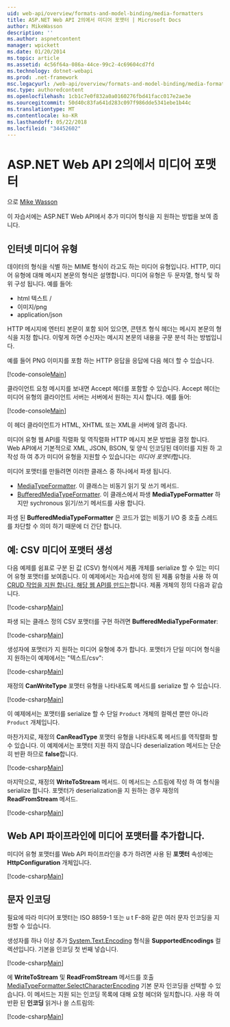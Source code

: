 ```yaml
---
uid: web-api/overview/formats-and-model-binding/media-formatters
title: ASP.NET Web API 2의에서 미디어 포맷터 | Microsoft Docs
author: MikeWasson
description: ''
ms.author: aspnetcontent
manager: wpickett
ms.date: 01/20/2014
ms.topic: article
ms.assetid: 4c56f64a-086a-44ce-99c2-4c69604cd7fd
ms.technology: dotnet-webapi
ms.prod: .net-framework
msc.legacyurl: /web-api/overview/formats-and-model-binding/media-formatters
msc.type: authoredcontent
ms.openlocfilehash: 1cb1c7e0f832a0a0160276fbd41facc017e2ae3e
ms.sourcegitcommit: 50d40c83fa641d283c097f986dde5341ebe1b44c
ms.translationtype: MT
ms.contentlocale: ko-KR
ms.lasthandoff: 05/22/2018
ms.locfileid: "34452602"
---
```

<a name="media-formatters-in-aspnet-web-api-2"></a>ASP.NET Web API 2의에서 미디어 포맷터
====================
으로 [Mike Wasson](https://github.com/MikeWasson)

이 자습서에는 ASP.NET Web API에서 추가 미디어 형식을 지 원하는 방법을 보여 줍니다.

## <a name="internet-media-types"></a>인터넷 미디어 유형

데이터의 형식을 식별 하는 MIME 형식이 라고도 하는 미디어 유형입니다. HTTP, 미디어 유형에 대해 메시지 본문의 형식은 설명합니다. 미디어 유형은 두 문자열, 형식 및 하위 구성 됩니다. 예를 들어:

- html 텍스트 /
- 이미지/png
- application/json

HTTP 메시지에 엔터티 본문이 포함 되어 있으면, 콘텐츠 형식 헤더는 메시지 본문의 형식을 지정 합니다. 이렇게 하면 수신자는 메시지 본문의 내용을 구문 분석 하는 방법입니다.

예를 들어 PNG 이미지를 포함 하는 HTTP 응답을 응답에 다음 헤더 할 수 있습니다.

[!code-console[Main](media-formatters/samples/sample1.cmd)]

클라이언트 요청 메시지를 보내면 Accept 헤더를 포함할 수 있습니다. Accept 헤더는 미디어 유형의 클라이언트 서버는 서버에서 원하는 지시 합니다. 예를 들어:

[!code-console[Main](media-formatters/samples/sample2.cmd)]

이 헤더 클라이언트가 HTML, XHTML 또는 XML을 서버에 알려 줍니다.

미디어 유형 웹 API를 직렬화 및 역직렬화 HTTP 메시지 본문 방법을 결정 합니다. Web API에서 기본적으로 XML, JSON, BSON, 및 양식 인코딩된 데이터를 지원 하 고 작성 하 여 추가 미디어 유형을 지원할 수 있습니다는 *미디어 포맷터*합니다.

미디어 포맷터를 만들려면 이러한 클래스 중 하나에서 파생 됩니다.

- [MediaTypeFormatter](https://msdn.microsoft.com/library/system.net.http.formatting.mediatypeformatter.aspx). 이 클래스는 비동기 읽기 및 쓰기 메서드.
- [BufferedMediaTypeFormatter](https://msdn.microsoft.com/library/system.net.http.formatting.bufferedmediatypeformatter.aspx). 이 클래스에서 파생 **MediaTypeFormatter** 하지만 sychronous 읽기/쓰기 메서드를 사용 합니다.

파생 된 **BufferedMediaTypeFormatter** 은 코드가 없는 비동기 I/O 중 호출 스레드를 차단할 수 의미 하기 때문에 더 간단 합니다.

## <a name="example-creating-a-csv-media-formatter"></a>예: CSV 미디어 포맷터 생성

다음 예제를 쉼표로 구분 된 값 (CSV) 형식에서 제품 개체를 serialize 할 수 있는 미디어 유형 포맷터를 보여줍니다. 이 예제에서는 자습서에 정의 된 제품 유형을 사용 하 여 [CRUD 작업을 지원 합니다. 해당 웹 API를 만드는](../older-versions/creating-a-web-api-that-supports-crud-operations.md)합니다. 제품 개체의 정의 다음과 같습니다.

[!code-csharp[Main](media-formatters/samples/sample3.cs)]

파생 되는 클래스 정의 CSV 포맷터를 구현 하려면 **BufferedMediaTypeFormater**:

[!code-csharp[Main](media-formatters/samples/sample4.cs)]

생성자에 포맷터가 지 원하는 미디어 유형에 추가 합니다. 포맷터가 단일 미디어 형식을 지 원하는이 예제에서는 &quot;텍스트/csv&quot;:

[!code-csharp[Main](media-formatters/samples/sample5.cs)]

재정의 **CanWriteType** 포맷터 유형을 나타내도록 메서드를 serialize 할 수 있습니다.

[!code-csharp[Main](media-formatters/samples/sample6.cs)]

이 예제에서는 포맷터를 serialize 할 수 단일 `Product` 개체의 컬렉션 뿐만 아니라 `Product` 개체입니다.

마찬가지로, 재정의 **CanReadType** 포맷터 유형을 나타내도록 메서드를 역직렬화 할 수 있습니다. 이 예제에서는 포맷터 지원 하지 않습니다 deserialization 메서드는 단순히 반환 하므로 **false**합니다.

[!code-csharp[Main](media-formatters/samples/sample7.cs)]

마지막으로, 재정의 **WriteToStream** 메서드. 이 메서드는 스트림에 작성 하 여 형식을 serialize 합니다. 포맷터가 deserialization을 지 원하는 경우 재정의 **ReadFromStream** 메서드.

[!code-csharp[Main](media-formatters/samples/sample8.cs)]

## <a name="adding-a-media-formatter-to-the-web-api-pipeline"></a>Web API 파이프라인에 미디어 포맷터를 추가합니다.

미디어 유형 포맷터를 Web API 파이프라인을 추가 하려면 사용 된 **포맷터** 속성에는 **HttpConfiguration** 개체입니다.

[!code-csharp[Main](media-formatters/samples/sample9.cs)]

## <a name="character-encodings"></a>문자 인코딩

필요에 따라 미디어 포맷터는 ISO 8859-1 또는 u t F-8와 같은 여러 문자 인코딩을 지원할 수 있습니다.

생성자를 하나 이상 추가 [System.Text.Encoding](https://msdn.microsoft.com/library/system.text.encoding.aspx) 형식을 **SupportedEncodings** 컬렉션입니다. 기본을 인코딩 첫 번째 넣습니다.

[!code-csharp[Main](media-formatters/samples/sample10.cs?highlight=6-7)]

에 **WriteToStream** 및 **ReadFromStream** 메서드를 호출 [MediaTypeFormatter.SelectCharacterEncoding](https://msdn.microsoft.com/library/hh969054.aspx) 기본 문자 인코딩을 선택할 수 있습니다. 이 메서드는 지원 되는 인코딩 목록에 대해 요청 헤더와 일치합니다. 사용 하 여 반환 된 **인코딩** 읽거나 쓸 스트림의:

[!code-csharp[Main](media-formatters/samples/sample11.cs?highlight=3,5)]
